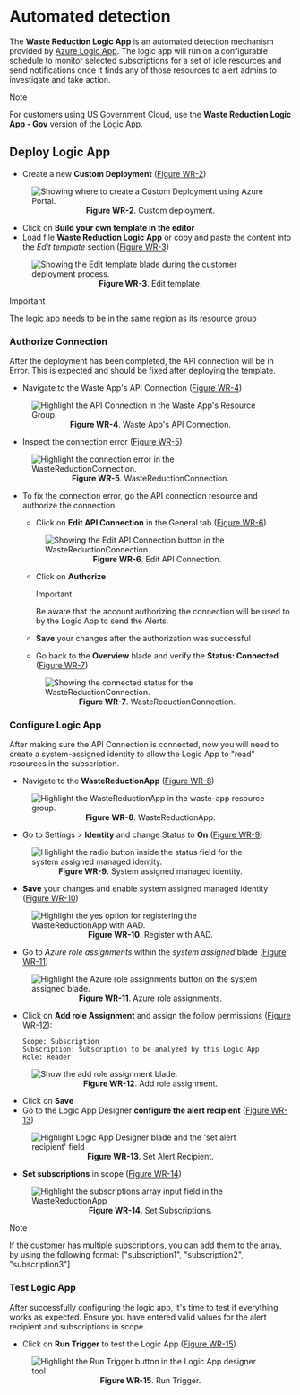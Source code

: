 # Automated detection

The **Waste Reduction Logic App** is an automated detection mechanism provided by [Azure Logic App](https://docs.microsoft.com/en-us/azure/logic-apps/logic-apps-overview). The logic app will run on a configurable schedule to monitor selected subscriptions for a set of idle resources and send notifications once it finds any of those resources to alert admins to investigate and take action.

>[!NOTE]
>For customers using US Government Cloud, use the **Waste Reduction Logic App - Gov** version of the Logic App.

## Deploy Logic App

* Create a new **Custom Deployment** ([Figure WR-2](/media\waste-app-1.png))
  
<figure>
  <img src="../logicapp/media/waste-app-1.png" alt="Showing where to create a Custom Deployment using Azure Portal.">
  <figcaption>
    <center><strong>Figure WR-2</strong>. Custom deployment.</center>
  </figcaption>
</figure>

* Click on **Build your own template in the editor**
* Load file **Waste Reduction Logic App** or copy and paste the content into the *Edit template* section ([Figure WR-3](../logicapp/media/waste-app-2.png))

<figure>
  <img src="../logicapp/media/waste-app-2.png" alt="Showing the Edit template blade during the customer deployment process.">
  <figcaption>
    <center><strong>Figure WR-3</strong>. Edit template.</center>
  </figcaption>
</figure>

> [!IMPORTANT]
> The logic app needs to be in the same region as its resource group

### Authorize Connection

After the deployment has been completed, the API connection will be in Error. This is expected and should be fixed after deploying the template.

* Navigate to the Waste App's API Connection ([Figure WR-4](../logicapp/media/waste-app-3.png))

<figure>
  <img src="../logicapp/media/waste-app-3.png" alt="Highlight the API Connection in the Waste App's Resource Group.">
  <figcaption>
    <center><strong>Figure WR-4</strong>. Waste App's API Connection.</center>
  </figcaption>
</figure>

* Inspect the connection error ([Figure WR-5](../logicapp/media/waste-app-4.png))

<figure>
  <img src="../logicapp/media/waste-app-4.png" alt="Highlight the connection error in the WasteReductionConnection.">
  <figcaption>
    <center><strong>Figure WR-5</strong>. WasteReductionConnection.</center>
  </figcaption>
</figure>

* To fix the connection error, go the API connection resource and authorize the connection.
  * Click on **Edit API Connection** in the General tab ([Figure WR-6](../logicapp/media/waste-app-5.png))
  <figure>
    <img src="../logicapp/media/waste-app-5.png" alt="Showing the Edit API Connection button in the WasteReductionConnection.">
    <figcaption>
      <center><strong>Figure WR-6</strong>. Edit API Connection.</center>
    </figcaption>
  </figure>

  * Click on **Authorize**
    > [!IMPORTANT]
    > Be aware that the account authorizing the connection will be used to by the Logic App to send the Alerts.
  * **Save** your changes after the authorization was successful

  * Go back to the **Overview** blade and verify the **Status: Connected** ([Figure WR-7](../logicapp/media/waste-app-6.png))
  <figure>
    <img src="../logicapp/media/waste-app-6.png" alt="Showing the connected status for the WasteReductionConnection.">
    <figcaption>
      <center><strong>Figure WR-7</strong>. WasteReductionConnection.</center>
    </figcaption>
  </figure>

### Configure Logic App

After making sure the API Connection is connected, now you will need to create a system-assigned identity to allow the Logic App to "read" resources in the subscription.

* Navigate to the **WasteReductionApp** ([Figure WR-8](../logicapp/media/waste-app-7.png))

<figure>
  <img src="../logicapp/media/waste-app-7.png" alt="Highlight the WasteReductionApp in the waste-app resource group.">
  <figcaption>
    <center><strong>Figure WR-8</strong>. WasteReductionApp.</center>
  </figcaption>
</figure>

* Go to Settings > **Identity** and change Status to **On** ([Figure WR-9](../logicapp/media/waste-app-8.png))

<figure>
  <img src="../logicapp/media/waste-app-8.png" alt="Highlight the radio button inside the status field for the system assigned managed identity.">
  <figcaption>
    <center><strong>Figure WR-9</strong>. System assigned managed identity.</center>
  </figcaption>
</figure>

* **Save** your changes and enable system assigned managed identity ([Figure WR-10](../logicapp/media/waste-app-9.png))

<figure>
  <img src="../logicapp/media/waste-app-9.png" alt="Highlight the yes option for registering the WasteReductionApp with AAD.">
  <figcaption>
    <center><strong>Figure WR-10</strong>. Register with AAD.</center>
  </figcaption>
</figure>

* Go to *Azure role assignments* within the *system assigned* blade ([Figure WR-11](../logicapp/media/waste-app-10.png))

<figure>
  <img src="../logicapp/media/waste-app-10.png" alt="Highlight the Azure role assignments button on the system assigned blade.">
  <figcaption>
    <center><strong>Figure WR-11</strong>. Azure role assignments.</center>
  </figcaption>
</figure>

* Click on **Add role Assignment** and assign the follow permissions ([Figure WR-12](../logicapp/media/waste-app-11.png)):

  ```text
  Scope: Subscription
  Subscription: Subscription to be analyzed by this Logic App
  Role: Reader
  ```

<figure>
  <img src="../logicapp/media/waste-app-11.png" alt="Show the add role assignment blade.">
  <figcaption>
    <center><strong>Figure WR-12</strong>. Add role assignment.</center>
  </figcaption>
</figure>

* Click on **Save**
* Go to the Logic App Designer **configure the alert recipient** ([Figure WR-13](../logicapp/media/waste-app-13.png))

<figure>
  <img src="../logicapp/media/waste-app-13.png" alt="Highlight Logic App Designer blade and the 'set alert recipient' field">
  <figcaption>
    <center><strong>Figure WR-13</strong>. Set Alert Recipient.</center>
  </figcaption>
</figure>

* **Set subscriptions** in scope ([Figure WR-14](../logicapp/media/waste-app-14.png))

<figure>
  <img src="../logicapp/media/waste-app-14.png" alt="Highlight the subscriptions array input field in the WasteReductionApp">
  <figcaption>
    <center><strong>Figure WR-14</strong>. Set Subscriptions.</center>
  </figcaption>
</figure>

> [!NOTE]
> If the customer has multiple subscriptions, you can add them to the array, by using the following format: ["subscription1", "subscription2", "subscription3"]

### Test Logic App

After successfully configuring the logic app, it's time to test if everything works as expected. Ensure you have entered valid values for the alert recipient and subscriptions in scope.

* Click on **Run Trigger** to test the Logic App ([Figure WR-15](../logicapp/media/waste-app-15.png))

<figure>
  <img src="../logicapp/media/waste-app-15.png" alt="Highlight the Run Trigger button in the Logic App designer tool">
  <figcaption>
    <center><strong>Figure WR-15</strong>. Run Trigger.</center>
  </figcaption>
</figure>

